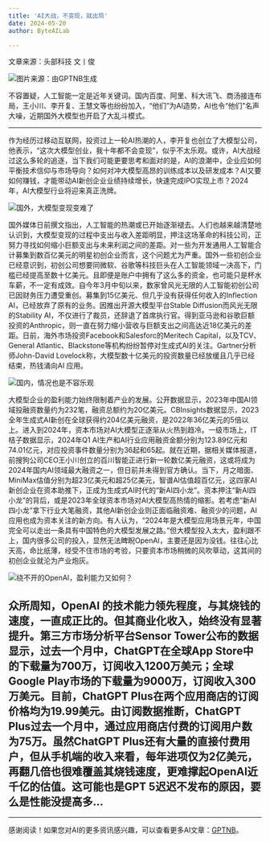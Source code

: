 ```yaml
---
title: 'AI大战，不变现，就出局'
date: 2024-05-20
author: ByteAILab

---
```


文章来源：头部科技
文丨俊

![图片来源：由GPTNB生成](http://www.jesonc.com/upload/3B33CB85B496C0CB6FBA4C2BD79320AD/1715907172941/Fm2BbncRoaxE9W5cycKHNncZWfgT.png)

不容置疑，人工智能一定是近年关键词。国内百度、阿里、科大讯飞、商汤接连布局，王小川、李开复、王慧文等也纷纷加入，“他们”为AI造势，AI也令“他们”名声大噪，近期国外大模型也开启了大乱斗模式。

---
作为经历过移动互联网，投资过上一轮AI热潮的人，李开复也创立了大模型公司，他表示，“这次大模型创业，我十年都不会变现”，似乎不太乐观。或许，AI大战经过这么多轮的追逐，当下我们可能更要思考和面对的是，AI的浪潮中，企业应如何平衡技术信仰与市场导向？如何对冲大模型高昂的训练成本以及研发成本？AI又要如何赚钱，才能带动AI新创企业业绩持续增长，快速完成IPO实现上市？2024年，AI大模型行业将迎来真正洗牌。

![国外，大模型变现变难了](http://www.jesonc.com/FvbgoCNzusQbsJT7Dt08YnciVW2-)

国外媒体日前撰文指出，人工智能的热潮或已开始逐渐褪去。人们也越来越清楚地认识到，大模型变现的过程中支出与收入差距明显，押注这场革命的科技公司，正努力寻找如何缩小巨额支出与未来利润之间的差距。对一些为开发通用人工智能合计募集到数百亿美元的明星初创企业而言，这个问题尤为严重。国外一些初创企业已经意识到，初创公司想要同微软、谷歌等科技巨头在人工智能领域一决高下，门槛已经提高至数十亿美元。且即便是账户中拥有了这么多的资金，也可能只是杯水车薪，不一定有成效。自今年3月中旬以来，数家曾风光无限的人工智能初创公司已因财务压力遭受重创。募集到15亿美元、但几乎没有获得任何收入的Inflection AI，已经放弃了原有的业务。因推出开源大模型平台Stable Diffusion而风光无限的Stability AI，不仅进行了裁员，还辞退了首席执行官。得到亚马逊和谷歌巨额投资的Anthropic，则一直在努力缩小营收与巨额支出之间高达近18亿美元的差距。日前，海外市场投资Facebook和Salesforc的Meritech Capital，以及TCV、General Atlantic、Blackstone等机构纷纷暂停对生成式AI的关注。Gartner分析师John-David Lovelock称，大模型数十亿美元的投资数量已经放缓且几乎已经结束，热钱涌向AI 应用。

![国内，情况也是不容乐观](http://www.jesonc.com/FkwKMB0hn1Rye2gaFvjBQmZgoHo5)

大模型企业的盈利能力始终限制着产业的发展。公开数据显示，2023年中国AI领域投融资数量约为232笔，融资总额约为20亿美元。CBInsights数据显示，2023全年生成式AI新创在全球获得约204亿美元融资，是2022年36亿美元的5倍以上。进入到2024年，资本市场对AI大模型正逐渐从火热到趋冷。一级市场上，IT桔子数据显示，2024年Q1 AI生产和AI行业应用融资金额分别为123.89亿元和74.01亿元，对应投资事件数量分别为36起和65起。就在近期，据相关媒体报道，前搜狗公司CEO王小川创立的百川智能正进行新一轮数亿美元融资，这或将成为2024年国内AI领域最大融资之一，但日前并未得到官方确认。当下，月之暗面、MiniMax估值分别为超23亿美元和超25亿美元，智谱AI估值超百亿元，这四家AI新创企业在资本助推下，正成为生成式AI时代的“新AI四小龙”。资本押注“新AI四小龙”的背后，或是2023年全球资本市场对AI大模型高热情的缩影。若考虑“新AI四小龙”拿下行业大笔融资，其他AI新创企业则正面临融资难、融资少的问题，AI应用也成为资本关注的新方向。有人认为，“2024年是大模型应用场景元年，中国完全可以走出一条具有中国特色的大模型发展之路。”但大模型投入太大，盈利跟不上，国内很多公司的投入，显然无法睥睨OpenAI，主要还是因为没钱。往往心比天高，命比纸薄，经受不住市场的考验，只要资本市场稍微的风吹草动，这其间的初创企业就沦为产业炮灰。

![绕不开的OpenAI，盈利能力又如何？](http://www.jesonc.com/FgiGS3QwJz5U_zKmhAUSlIw3W8N4)

众所周知，OpenAI 的技术能力领先程度，与其烧钱的速度，一直成正比的。但其商业化收入，始终没有显著提升。第三方市场分析平台Sensor Tower公布的数据显示，过去一个月中，ChatGPT在全球App Store中的下载量为700万，订阅收入1200万美元；全球Google Play市场的下载量为9000万，订阅收入300万美元。目前，ChatGPT Plus在两个应用商店的订阅价格均为19.99美元。由订阅数据推断，ChatGPT Plus过去一个月中，通过应用商店付费的订阅用户数为75万。虽然ChatGPT Plus还有大量的直接付费用户，但从手机端的收入来看，每年进项仅为2亿美元，再翻几倍也很难覆盖其烧钱速度，更难撑起OpenAI近千亿的估值。这可能也是GPT 5迟迟不发布的原因，要么是性能没提高多...
---
---
感谢阅读！如果您对AI的更多资讯感兴趣，可以查看更多AI文章：[GPTNB](https://gptnb.com)。